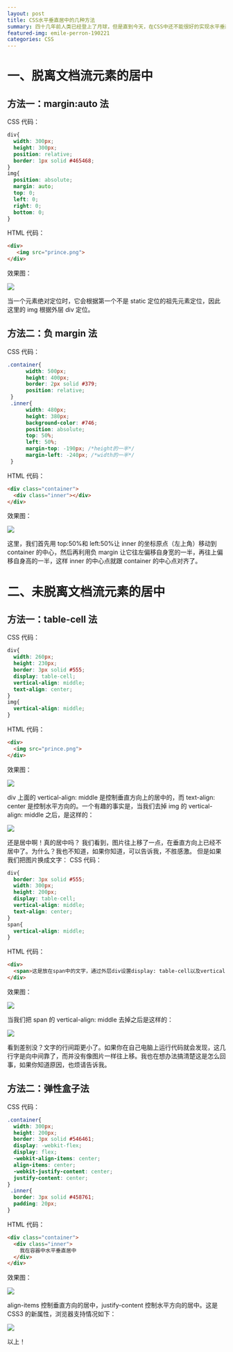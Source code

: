 ```yaml
---
layout: post
title: CSS水平垂直居中的几种方法
summary: 四十几年前人类已经登上了月球，但是直到今天，在CSS中还不能很好的实现水平垂直居中。
featured-img: emile-perron-190221
categories: CSS
---
```


# 一、脱离文档流元素的居中

## 方法一：margin:auto 法

CSS 代码：

```css
div{
  width: 300px;
  height: 300px;
  position: relative;
  border: 1px solid #465468;
}
img{
  position: absolute;
  margin: auto;
  top: 0;
  left: 0;
  right: 0;
  bottom: 0;
}
```

HTML 代码：

```html
<div>
   <img src="prince.png">
</div>
```

效果图：

![]({{site.url}}{{site.baseurl}}/assets/img/horizontal_vertical_center/img_1.png)

当一个元素绝对定位时，它会根据第一个不是 static 定位的祖先元素定位，因此这里的 img 根据外层 div 定位。

## 方法二：负 margin 法

CSS 代码：

```css
.container{
      width: 500px;
      height: 400px;
      border: 2px solid #379;
      position: relative;
 }
 .inner{
      width: 480px;
      height: 380px;
      background-color: #746;
      position: absolute;
      top: 50%;
      left: 50%;
      margin-top: -190px; /*height的一半*/
      margin-left: -240px; /*width的一半*/
 }
```

HTML 代码：

```html
<div class="container">
  <div class="inner"></div>
</div>
```

效果图：

![]({{site.url}}{{site.baseurl}}/assets/img/horizontal_vertical_center/img_2.png)

这里，我们首先用 top:50%和 left:50%让 inner 的坐标原点（左上角）移动到 container 的中心，然后再利用负 margin 让它往左偏移自身宽的一半，再往上偏移自身高的一半，这样 inner 的中心点就跟 container 的中心点对齐了。

# 二、未脱离文档流元素的居中

## 方法一：table-cell 法

CSS 代码：

```css
div{
  width: 260px;
  height: 230px;
  border: 3px solid #555;
  display: table-cell;
  vertical-align: middle;
  text-align: center;
}
img{
  vertical-align: middle;
}
```

HTML 代码：

```html
<div>
  <img src="prince.png">
</div>
```

效果图：

![]({{site.url}}{{site.baseurl}}/assets/img/horizontal_vertical_center/img_3.png)

div 上面的 vertical-align: middle 是控制垂直方向上的居中的，而 text-align: center 是控制水平方向的。一个有趣的事实是，当我们去掉 img 的 vertical-align: middle 之后，是这样的：

![]({{site.url}}{{site.baseurl}}/assets/img/horizontal_vertical_center/img_4.png)

还是居中啊！真的居中吗？
我们看到，图片往上移了一点，在垂直方向上已经不居中了。为什么？我也不知道，如果你知道，可以告诉我，不胜感激。
但是如果我们把图片换成文字：
CSS 代码：

```css
div{
  border: 3px solid #555;
  width: 300px;
  height: 200px;
  display: table-cell;
  vertical-align: middle;
  text-align: center;
}
span{
  vertical-align: middle;
}
```

HTML 代码：

```html
<div>
  <span>这是放在span中的文字，通过外层div设置display: table-cell以及vertical-align: middle实现垂直居中。</span>
</div>
```

效果图：

![]({{site.url}}{{site.baseurl}}/assets/img/horizontal_vertical_center/img_5.png)

当我们把 span 的 vertical-align: middle 去掉之后是这样的：

![]({{site.url}}{{site.baseurl}}/assets/img/horizontal_vertical_center/img_6.png)

看到差别没？文字的行间距更小了。如果你在自己电脑上运行代码就会发现，这几行字是向中间靠了，而并没有像图片一样往上移。我也在想办法搞清楚这是怎么回事，如果你知道原因，也烦请告诉我。

## 方法二：弹性盒子法

CSS 代码：

```css
.container{
  width: 300px;
  height: 200px;
  border: 3px solid #546461;
  display: -webkit-flex;
  display: flex;
  -webkit-align-items: center;
  align-items: center;
  -webkit-justify-content: center;
  justify-content: center;
}
 .inner{
  border: 3px solid #458761;
  padding: 20px;
}
```

HTML 代码：

```html
<div class="container">
  <div class="inner">
    我在容器中水平垂直居中
  </div>
</div>
```

效果图：

![]({{site.url}}{{site.baseurl}}/assets/img/horizontal_vertical_center/img_7.png)

align-items 控制垂直方向的居中，justify-content 控制水平方向的居中。这是 CSS3 的新属性，浏览器支持情况如下：

![]({{site.url}}{{site.baseurl}}/assets/img/horizontal_vertical_center/img_8.png)

以上！
